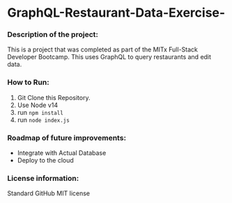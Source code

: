 # GraphQL-Restaurant-Data-Exercise-

### Description of the project: 
This is a project that was completed as part of the MITx Full-Stack Developer Bootcamp. This uses GraphQL to query restaurants and edit data.

### How to Run: 
1. Git Clone this Repository. 
2. Use Node v14
3. run `npm install`
4. run `node index.js`


### Roadmap of future improvements: 
- Integrate with Actual Database
- Deploy to the cloud

### License information: 
Standard GitHub MIT license